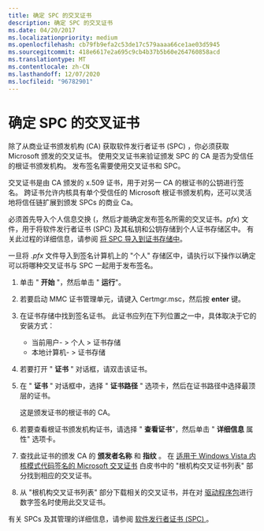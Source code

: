 ```yaml
---
title: 确定 SPC 的交叉证书
description: 确定 SPC 的交叉证书
ms.date: 04/20/2017
ms.localizationpriority: medium
ms.openlocfilehash: cb79fb9efa2c53de17c579aaaa66ce1ae03d5945
ms.sourcegitcommit: 418e6617e2a695c9cb4b37b5b60e264760858acd
ms.translationtype: MT
ms.contentlocale: zh-CN
ms.lasthandoff: 12/07/2020
ms.locfileid: "96782901"
---
```

# <a name="determining-an-spcs-cross-certificate"></a>确定 SPC 的交叉证书


除了从商业证书颁发机构 (CA) 获取软件发行者证书 (SPC) ，你必须获取 Microsoft 颁发的交叉证书。 使用交叉证书来验证颁发 SPC 的 CA 是否为受信任的根证书颁发机构。 发布签名需要使用交叉证书和 SPC。

交叉证书是由 CA 颁发的 x.509 证书，用于对另一 CA 的根证书的公钥进行签名。 跨证书允许内核具有单个受信任的 Microsoft 根证书颁发机构，还可以灵活地将信任链扩展到颁发 SPCs 的商业 Ca。

必须首先导入个人信息交换 (，然后才能确定发布签名所需的交叉证书。*pfx*) 文件，用于将软件发行者证书 (SPC) 及其私钥和公钥存储到个人证书存储区中。 有关此过程的详细信息，请参阅 [将 SPC 导入到证书存储中](importing-an-spc-into-a-certificate-store.md)。

一旦将 *.pfx* 文件导入到签名计算机上的 "个人" 存储区中，请执行以下操作以确定可以将哪种交叉证书与 SPC 一起用于发布签名。

1.  单击 " **开始** "，然后单击 " **运行**"。

2.  若要启动 MMC 证书管理单元，请键入 Certmgr.msc，然后按 **enter** 键。

3.  在证书存储中找到签名证书。 此证书应列在下列位置之一中，具体取决于它的安装方式：

    -   当前用户- &gt; 个人 &gt; 证书存储
    -   本地计算机- &gt; 证书存储

4.  若要打开 " **证书** " 对话框，请双击该证书。

5.  在 " **证书** " 对话框中，选择 " **证书路径** " 选项卡，然后在证书路径中选择最顶层的证书。

    这是颁发证书的根证书的 CA。

6.  若要查看根证书颁发机构证书，请选择 " **查看证书**"，然后单击 " **详细信息** 属性" 选项卡。

7.  查找此证书的颁发 CA 的 **颁发者名称** 和 **指纹** 。 在 [适用于 Windows Vista 内核模式代码签名的 Microsoft 交叉证书](/windows-hardware/test/hlk/) 白皮书中的 "根机构交叉证书列表" 部分找到相应的交叉证书。

8.  从 "根机构交叉证书列表" 部分下载相关的交叉证书，并在对 [驱动程序包](driver-packages.md)进行数字签名时使用此交叉证书。

有关 SPCs 及其管理的详细信息，请参阅 [软件发行者证书 (SPC) ](software-publisher-certificate.md)。

 

